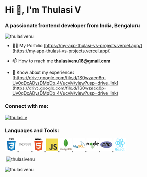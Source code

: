 <h1 align="left">Hi 👋, I'm Thulasi V</h1>
<h3 align="left">A passionate frontend developer from India, Bengaluru</h3>

<p align="left"> <img src="https://komarev.com/ghpvc/?username=thulasivenu&label=Profile%20views&color=0e75b6&style=flat" alt="thulasivenu" /> </p>

- 👨‍💻 My Porfolio [https://my-app-thulasi-vs-projects.vercel.app/](https://my-app-thulasi-vs-projects.vercel.app/)

- 📫 How to reach me **thulasivenu16@gmail.com**

- 📄 Know about my experiences [https://drive.google.com/file/d/1S0wzaeq8p-Uv0qDcADysDMqDb_4VucvM/view?usp=drive_link](https://drive.google.com/file/d/1S0wzaeq8p-Uv0qDcADysDMqDb_4VucvM/view?usp=drive_link)

<h3 align="left">Connect with me:</h3>
<p align="left">
<a href="https://linkedin.com/in/thulasi v" target="blank"><img align="center" src="https://raw.githubusercontent.com/rahuldkjain/github-profile-readme-generator/master/src/images/icons/Social/linked-in-alt.svg" alt="thulasi v" height="30" width="40" /></a>
</p>

<h3 align="left">Languages and Tools:</h3>
<p align="left"> <a href="https://www.w3schools.com/css/" target="_blank" rel="noreferrer"> <img src="https://raw.githubusercontent.com/devicons/devicon/master/icons/css3/css3-original-wordmark.svg" alt="css3" width="40" height="40"/> </a> <a href="https://expressjs.com" target="_blank" rel="noreferrer"> <img src="https://raw.githubusercontent.com/devicons/devicon/master/icons/express/express-original-wordmark.svg" alt="express" width="40" height="40"/> </a> <a href="https://www.w3.org/html/" target="_blank" rel="noreferrer"> <img src="https://raw.githubusercontent.com/devicons/devicon/master/icons/html5/html5-original-wordmark.svg" alt="html5" width="40" height="40"/> </a> <a href="https://developer.mozilla.org/en-US/docs/Web/JavaScript" target="_blank" rel="noreferrer"> <img src="https://raw.githubusercontent.com/devicons/devicon/master/icons/javascript/javascript-original.svg" alt="javascript" width="40" height="40"/> </a> <a href="https://www.mongodb.com/" target="_blank" rel="noreferrer"> <img src="https://raw.githubusercontent.com/devicons/devicon/master/icons/mongodb/mongodb-original-wordmark.svg" alt="mongodb" width="40" height="40"/> </a> <a href="https://www.mysql.com/" target="_blank" rel="noreferrer"> <img src="https://raw.githubusercontent.com/devicons/devicon/master/icons/mysql/mysql-original-wordmark.svg" alt="mysql" width="40" height="40"/> </a> <a href="https://nodejs.org" target="_blank" rel="noreferrer"> <img src="https://raw.githubusercontent.com/devicons/devicon/master/icons/nodejs/nodejs-original-wordmark.svg" alt="nodejs" width="40" height="40"/> </a> <a href="https://www.php.net" target="_blank" rel="noreferrer"> <img src="https://raw.githubusercontent.com/devicons/devicon/master/icons/php/php-original.svg" alt="php" width="40" height="40"/> </a> <a href="https://reactjs.org/" target="_blank" rel="noreferrer"> <img src="https://raw.githubusercontent.com/devicons/devicon/master/icons/react/react-original-wordmark.svg" alt="react" width="40" height="40"/> </a> </p>

<p>&nbsp;<img align="center" src="https://github-readme-stats.vercel.app/api?username=thulasivenu&show_icons=true&locale=en" alt="thulasivenu" /></p>

<p><img align="center" src="https://github-readme-streak-stats.herokuapp.com/?user=thulasivenu&" alt="thulasivenu" /></p>

